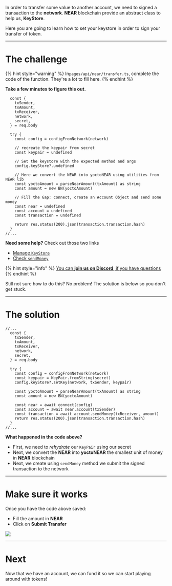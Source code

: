 In order to transfer some value to another account, we need to signed a transaction to the **network**. **NEAR** blockchain provide an abstract class to help us, **KeyStore**.

Here you are going to learn how to set your keystore in order to sign your transfer of token.

----------------------------------

# The challenge

{% hint style="warning" %}
In`pages/api/near/transfer.ts`, complete the code of the function. They're a lot to fill here.
{% endhint %}

**Take a few minutes to figure this out.**

```tsx
  const {
    txSender,
    txAmount,
    txReceiver,
    network,
    secret,
  } = req.body

  try {
    const config = configFromNetwork(network)

    // recreate the keypair from secret
    const keypair = undefined
  
    // Set the keystore with the expected method and args
    config.keyStore?.undefined

    // Here we convert the NEAR into yoctoNEAR using utilities from NEAR lib
    const yoctoAmount = parseNearAmount(txAmount) as string
    const amount = new BN(yoctoAmount) 

    // Fill the Gap: connect, create an Account Object and send some money
    const near = undefined
    const account = undefined
    const transaction = undefined

    return res.status(200).json(transaction.transaction.hash)
  } 
//...
```

**Need some help?** Check out those two links
* [Manage `KeyStore`](https://near.github.io/near-api-js/classes/key_stores_in_memory_key_store.inmemorykeystore.html)  
* [Check `sendMoney`](https://near.github.io/near-api-js/classes/account.account-1.html#sendmoney)

{% hint style="info" %}
[You can **join us on Discord**, if you have questions](https://discord.gg/fszyM7K)
{% endhint %}

Still not sure how to do this? No problem! The solution is below so you don't get stuck.

----------------------------------

# The solution

```tsx
//...
  const {
    txSender,
    txAmount,
    txReceiver,
    network,
    secret,
  } = req.body

  try {
    const config = configFromNetwork(network)
    const keypair = KeyPair.fromString(secret)
    config.keyStore?.setKey(network, txSender, keypair) 

    const yoctoAmount = parseNearAmount(txAmount) as string
    const amount = new BN(yoctoAmount) 

    const near = await connect(config)
    const account = await near.account(txSender)
    const transaction = await account.sendMoney(txReceiver, amount)
    return res.status(200).json(transaction.transaction.hash)
  } 
//...
```

**What happened in the code above?**
* First, we need to *rehydrate* our `KeyPair` using our secret
* Next, we convert the **NEAR** into **yoctoNEAR** the smallest unit of money in **NEAR** blockchain
* Next, we create using `sendMoney` method we submit the signed transaction to the network 

----------------------------------

# Make sure it works

Once you have the code above saved:
* Fill the amount in **NEAR** 
* Click on **Submit Transfer**

![](../../../.gitbook/assets/near-transfer.gif)

----------------------------------

# Next

Now that we have an account, we can fund it so we can start playing around with tokens!
